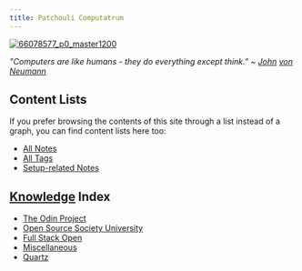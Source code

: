 ```yaml
---
title: Patchouli Computatrum
---
```


[![66078577_p0_master1200](https://user-images.githubusercontent.com/100863878/169485293-1596dad7-4ff0-4d32-b676-b77226307e90.jpg)](https://www.pixiv.net/en/artworks/66078577)


*"Computers are like humans - they do everything except think." ~ [John](https://www.youtube.com/watch?v=vLbllFHBQM4) [von](https://youtu.be/Ml3-kVYLNr8?t=42) [Neumann](https://www.youtube.com/watch?v=ZRPoEKHXTJg)*

## Content Lists
If you prefer browsing the contents of this site through a list instead of a graph, you can find content lists here too:

- [All Notes](notes/)
- [All Tags](tags/)
- [Setup-related Notes](tags/setup)


## [Knowledge](https://www.youtube.com/watch?v=ViDjDy3j-y8) Index
- [The Odin Project](notes/index-list/the-odin-project.md)
- [Open Source Society University](notes/index-list/open-source-society-university.md)
- [Full Stack Open](notes/index-list/fullstack-open.md)
- [Miscellaneous](notes/index-list/miscellaneous.md)
- [Quartz](notes/index-list/quartz.md)

